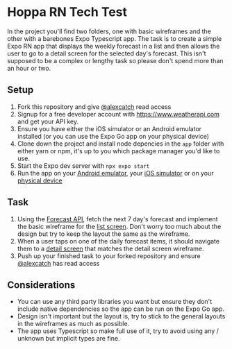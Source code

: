 # Hoppa RN Tech Test

In the project you'll find two folders, one with basic wireframes and the other with a barebones Expo Typescript app. The task is to create a
simple Expo RN app that displays the weekly forecast in a list and then allows the user to go to a detail screen for the selected day's forecast.
This isn't supposed to be a complex or lengthy task so please don't spend more than an hour or two.

## Setup
1. Fork this repository and give [@alexcatch](https://github.com/AlexCatch) read access 
2. Signup for a free developer account with https://www.weatherapi.com and get your API key.
3. Ensure you have either the iOS simulator or an Android emulator installed (or you can use the Expo Go app on your physical device)
4. Clone down the project and install node depencies in the `app` folder with either yarn or npm, it's up to you which package manager you'd like to use.
5. Start the Expo dev server with `npx expo start`
6. Run the app on your [Android emulator](https://docs.expo.dev/workflow/android-studio-emulator/), your [iOS simulator](https://docs.expo.dev/workflow/ios-simulator/)
or on your [physical device](https://docs.expo.dev/workflow/run-on-device/)

## Task

1. Using the [Forecast API](https://www.weatherapi.com/docs/), fetch the next 7 day's forecast and implement the basic wireframe for the [list screen](https://github.com/hoppa/hoppa-rn-tech-test/blob/main/wireframes/forecast-list.png).
Don't worry too much about the design but try to keep the layout the same as the wireframe.
2. When a user taps on one of the daily forecast items, it should navigate them to a [detail screen](https://github.com/hoppa/hoppa-rn-tech-test/blob/main/wireframes/forecast%20detail.png)
that matches the detail screen wireframe.
3. Push up your finished task to your forked repository and ensure [@alexcatch](https://github.com/AlexCatch) has read access 

## Considerations
- You can use any third party libraries you want but ensure they don't include native dependencies so the app can be run on the Expo Go app.
- Design isn't important but the layout is, try to stick to the general layouts in the wireframes as much as possible.
- The app uses Typescript so make full use of it, try to avoid using any / unknown but implicit types are fine.
